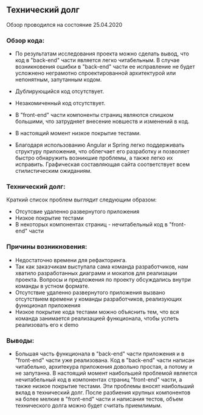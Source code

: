 ## Технический долг

Обзор проводился на состояние 25.04.2020

### Обзор кода:
- По результатам исследования проекта можно сделать вывод, что код в "back-end" части является легко
читабельным. В случае возникновения ошибки в "back-end" части ее исправление не будет
усложнено неграмотно спроектированной архитектурой или непонятным, запутанным кодом.

- Дублирующийся код отсутствует.

- Незакомиченный код отсутствует.

- В "front-end" части компоненты страниц являются слишком большими, что затрудняет внесение новшеств и изменений в код.

- В настоящий момент низкое покрытие тестами.

- Благодаря использованию Angular и Spring легко поддерживать структуру приложения, что облегчает его разработку и позволяет быстро обнаружить возникшие проблемы, а также легко их исправить. Графическая составляющая сайта соответствует всем стилистическим ожиданиям.

### Технический долг:
Краткий список проблем выглядит следующим образом:
- Отсутсвие удаленно развернутого приложения
- Низкое покрытие тестами
- В некоторых компонентах страниц - нечитабельный код в "front-end" части

### Причины возникновения:
- Недостаточно времени для рефакторинга.
- Так как заказчикам выступала сама команда разработчиков, нам хватило разработанных диаграмм и мокапов для реализации проекта. Вопросы и предложения по проекту обсуждались внутри команды в устном формате.
- Отсутствие удаленно развернутого приложения вызвано отсутствием времени у команды разработчиков, реализующих функционал приложения
- Низкое покрытие кода тестами можно объяснить тем, что вся команда занимается реализацией функционала, чтобы успеть реализовать его к demo

### Выводы:
- Большая часть функционала в "back-end" части приложения и в "front-end" части уже реализована. Код в "back-end" части написан читабельно,
архитекура приложения довольно простая, а потому и не запутанна. В настоящий момент
наибольшей проблемой является нечитабельный код в компонентах страниц "front-end" части, а также низкое покрытие тестами.
Эти проблемы вносят наибольший вклад в технический долг. После разбиения крупных компонентов на более мелкие в "front-end" части
и написания тестов, объем технического долга можно будет считать приемлимым.
